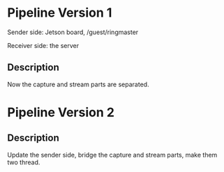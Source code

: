 # Pipeline Version 1

Sender side: Jetson board, /guest/ringmaster

Receiver side: the server

## Description

Now the capture and stream parts are separated.

# Pipeline Version 2

## Description

Update the sender side, bridge the capture and stream parts, make them two thread.
